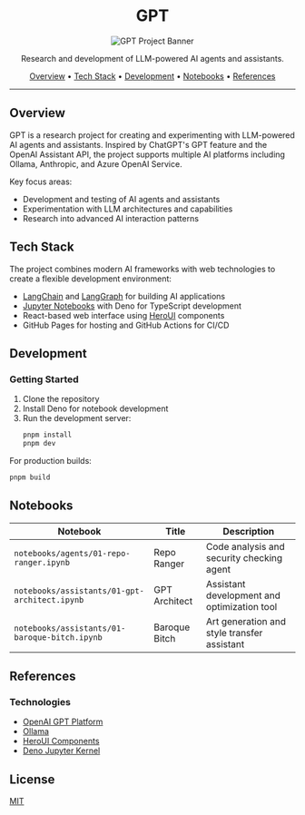 # <div align="center">GPT</div>

<div align="center">

![GPT Project Banner](https://placehold.co/1200x300/0d1117/ffffff?text=GPT+Research+and+Development)

Research and development of LLM-powered AI agents and assistants.

[Overview](#overview) • [Tech Stack](#tech-stack) • [Development](#development) • [Notebooks](#notebooks) • [References](#references)

</div>

---

## Overview

GPT is a research project for creating and experimenting with LLM-powered AI agents and assistants. Inspired by ChatGPT's GPT feature and the OpenAI Assistant API, the project supports multiple AI platforms including Ollama, Anthropic, and Azure OpenAI Service.

Key focus areas:
- Development and testing of AI agents and assistants
- Experimentation with LLM architectures and capabilities
- Research into advanced AI interaction patterns

## Tech Stack

The project combines modern AI frameworks with web technologies to create a flexible development environment:

- [LangChain](https://js.langchain.com/) and [LangGraph](https://langchain-ai.github.io/langgraphjs/) for building AI applications
- [Jupyter Notebooks](https://docs.deno.com/runtime/reference/cli/jupyter/) with Deno for TypeScript development
- React-based web interface using [HeroUI](https://www.heroui.com/) components
- GitHub Pages for hosting and GitHub Actions for CI/CD

## Development

### Getting Started

1. Clone the repository
2. Install Deno for notebook development
3. Run the development server:
   ```bash
   pnpm install
   pnpm dev
   ```

For production builds:
```bash
pnpm build
```

## Notebooks

| Notebook | Title | Description |
|----------|--------|-------------|
| `notebooks/agents/01-repo-ranger.ipynb` | Repo Ranger | Code analysis and security checking agent |
| `notebooks/assistants/01-gpt-architect.ipynb` | GPT Architect | Assistant development and optimization tool |
| `notebooks/assistants/01-baroque-bitch.ipynb` | Baroque Bitch | Art generation and style transfer assistant |

## References

### Technologies
- [OpenAI GPT Platform](https://openai.com/index/introducing-gpts/)
- [Ollama](https://ollama.com/)
- [HeroUI Components](https://www.heroui.com/blog/introducing-heroui)
- [Deno Jupyter Kernel](https://docs.deno.com/runtime/reference/cli/jupyter/)

## License

[MIT](license.md)

